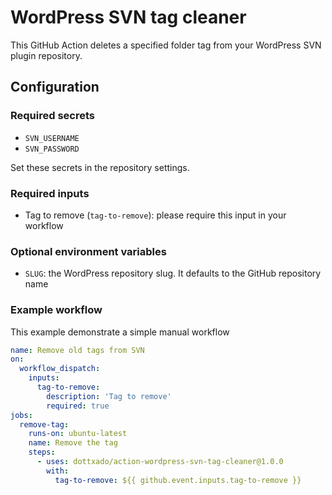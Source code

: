 # WordPress SVN tag cleaner

This GitHub Action deletes a specified folder tag from your WordPress SVN plugin repository.

## Configuration

### Required secrets
- `SVN_USERNAME`
- `SVN_PASSWORD`

Set these secrets in the repository settings.

### Required inputs
- Tag to remove (`tag-to-remove`): please require this input in your workflow

### Optional environment variables
- `SLUG`: the WordPress repository slug. It defaults to the GitHub repository name

### Example workflow

This example demonstrate a simple manual workflow

```yaml
name: Remove old tags from SVN
on:
  workflow_dispatch:
    inputs:
      tag-to-remove:
        description: 'Tag to remove'
        required: true
jobs:
  remove-tag:
    runs-on: ubuntu-latest
    name: Remove the tag
    steps:
      - uses: dottxado/action-wordpress-svn-tag-cleaner@1.0.0
        with:
          tag-to-remove: ${{ github.event.inputs.tag-to-remove }}
```
